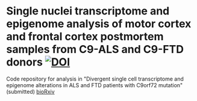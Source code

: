 # Single nuclei transcriptome and epigenome analysis of motor cortex and frontal cortex postmortem samples from C9-ALS and C9-FTD donors [![DOI](https://zenodo.org/badge/564545578.svg)](https://zenodo.org/badge/latestdoi/564545578)

Code repository for analysis in "Divergent single cell transcriptome and epigenome alterations in ALS and FTD patients with C9orf72 mutation" (submitted) [bioRxiv]( https://www.biorxiv.org/content/10.1101/2022.11.17.516859v1)
